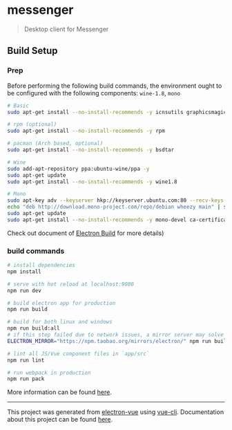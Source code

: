# messenger

> Desktop client for Messenger

## Build Setup


### Prep
Before performing the following build commands, the environment ought to be configured with the following components:
`wine-1.8`, `mono`

```bash
# Basic
sudo apt-get install --no-install-recommends -y icnsutils graphicsmagick xz-utils

# rpm (optional)
sudo apt-get install --no-install-recommends -y rpm

# pacman (Arch based, optional)
sudo apt-get install --no-install-recommends -y bsdtar

# Wine
sudo add-apt-repository ppa:ubuntu-wine/ppa -y
sudo apt-get update
sudo apt-get install --no-install-recommends -y wine1.8

# Mono 
sudo apt-key adv --keyserver hkp://keyserver.ubuntu.com:80 --recv-keys 3FA7E0328081BFF6A14DA29AA6A19B38D3D831EF
echo "deb http://download.mono-project.com/repo/debian wheezy main" | sudo tee /etc/apt/sources.list.d/mono-xamarin.list
sudo apt-get update
sudo apt-get install --no-install-recommends -y mono-devel ca-certificates-mono
```
Check out document of [Electron Build](https://github.com/electron-userland/electron-builder/wiki/Multi-Platform-Build) for more details)

### build commands

``` bash
# install dependencies
npm install

# serve with hot reload at localhost:9080
npm run dev

# build electron app for production
npm run build

# build for both linux and windows
npm run build:all
# if this step failed due to network issues, a mirror server may solve the problem
ELECTRON_MIRROR="https://npm.taobao.org/mirrors/electron/" npm run build:all

# lint all JS/Vue component files in `app/src`
npm run lint

# run webpack in production
npm run pack
```
More information can be found [here](https://simulatedgreg.gitbooks.io/electron-vue/content/en/npm_scripts.html).

---

This project was generated from [electron-vue](https://github.com/SimulatedGREG/electron-vue) using [vue-cli](https://github.com/vuejs/vue-cli). Documentation about this project can be found [here](https://simulatedgreg.gitbooks.io/electron-vue/content/index.html).
